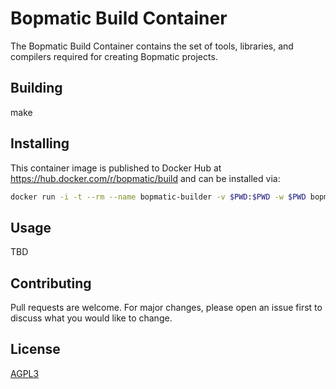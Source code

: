# Bopmatic Build Container

The Bopmatic Build Container contains the set of tools, libraries, and
compilers required for creating Bopmatic projects.

## Building

make

## Installing

This container image is published to Docker Hub at
https://hub.docker.com/r/bopmatic/build and can be installed via:

```bash
docker run -i -t --rm --name bopmatic-builder -v $PWD:$PWD -w $PWD bopmatic/build /bin/bash
```

## Usage

TBD

## Contributing
Pull requests are welcome. For major changes, please open an issue
first to discuss what you would like to change.

## License
[AGPL3](https://www.gnu.org/licenses/agpl-3.0.en.html)
